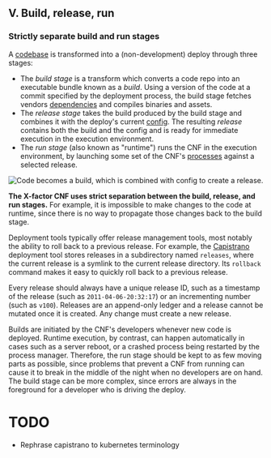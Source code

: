 ## V. Build, release, run
### Strictly separate build and run stages

A [codebase](./codebase) is transformed into a (non-development) deploy through three stages:

* The *build stage* is a transform which converts a code repo into an executable bundle known as a *build*.  Using a version of the code at a commit specified by the deployment process, the build stage fetches vendors [dependencies](./dependencies) and compiles binaries and assets.
* The *release stage* takes the build produced by the build stage and combines it with the deploy's current [config](./config).  The resulting *release* contains both the build and the config and is ready for immediate execution in the execution environment.
* The *run stage* (also known as "runtime") runs the CNF in the execution environment, by launching some set of the CNF's [processes](./processes) against a selected release.

![Code becomes a build, which is combined with config to create a release.](/images/release.png)

**The X-factor CNF uses strict separation between the build, release, and run stages.**  For example, it is impossible to make changes to the code at runtime, since there is no way to propagate those changes back to the build stage.

Deployment tools typically offer release management tools, most notably the ability to roll back to a previous release.  For example, the [Capistrano](https://github.com/capistrano/capistrano/wiki) deployment tool stores releases in a subdirectory named `releases`, where the current release is a symlink to the current release directory.  Its `rollback` command makes it easy to quickly roll back to a previous release.

Every release should always have a unique release ID, such as a timestamp of the release (such as `2011-04-06-20:32:17`) or an incrementing number (such as `v100`).  Releases are an append-only ledger and a release cannot be mutated once it is created.  Any change must create a new release.

Builds are initiated by the CNF's developers whenever new code is deployed.  Runtime execution, by contrast, can happen automatically in cases such as a server reboot, or a crashed process being restarted by the process manager.  Therefore, the run stage should be kept to as few moving parts as possible, since problems that prevent a CNF from running can cause it to break in the middle of the night when no developers are on hand.  The build stage can be more complex, since errors are always in the foreground for a developer who is driving the deploy.

# TODO
* Rephrase capistrano to kubernetes terminology
